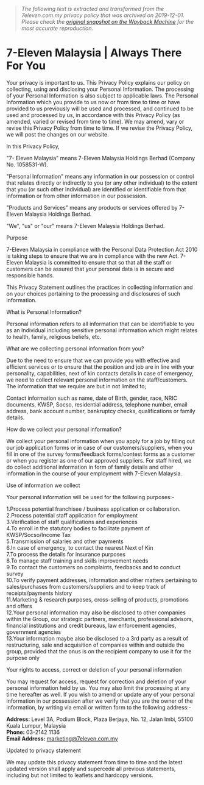 > *The following text is extracted and transformed from the 7eleven.com.my privacy policy that was archived on 2019-12-01. Please check the [original snapshot on the Wayback Machine](https://web.archive.org/web/20191201155208id_/http%3A//www.7eleven.com.my/privacy-policy%3Fpage%3Denglish) for the most accurate reproduction.*

# 7-Eleven Malaysia | Always There For You

Your privacy is important to us. This Privacy Policy explains our policy on collecting, using and disclosing your Personal Information. The processing of your Personal Information is also subject to applicable laws. The Personal Information which you provide to us now or from time to time or have provided to us previously will be used and processed, and continued to be used and processed by us, in accordance with this Privacy Policy (as amended, varied or revised from time to time). We may amend, vary or revise this Privacy Policy from time to time. If we revise the Privacy Policy, we will post the changes on our website.

In this Privacy Policy, 

"7- Eleven Malaysia" means 7-Eleven Malaysia Holdings Berhad (Company No. 1058531-W). 

"Personal Information" means any information in our possession or control that relates directly or indirectly to you (or any other individual) to the extent that you (or such other individual) are identified or identifiable from that information or from other information in our possession. 

"Products and Services" means any products or services offered by 7-Eleven Malaysia Holdings Berhad. 

"We", "us" or "our" means 7-Eleven Malaysia Holdings Berhad. 

Purpose

7-Eleven Malaysia in compliance with the Personal Data Protection Act 2010 is taking steps to ensure that we are in compliance with the new Act. 7-Eleven Malaysia is committed to ensure that so that all the staff or customers can be assured that your personal data is in secure and responsible hands. 

This Privacy Statement outlines the practices in collecting information and on your choices pertaining to the processing and disclosures of such information. 

What is Personal Information?

Personal information refers to all information that can be identifiable to you as an Individual including sensitive personal information which might relates to health, family, religious beliefs, etc. 

What are we collecting personal information from you?

Due to the need to ensure that we can provide you with effective and efficient services or to ensure that the position and job are in line with your personality, capabilities, next of kin contacts details in case of emergency, we need to collect relevant personal information on the staff/customers. The information that we require are but in not limited to; 

Contact information such as name, date of Birth, gender, race, NRIC documents, KWSP, Socso, residential address, telephone number, email address, bank account number, bankruptcy checks, qualifications or family details. 

How do we collect your personal information?

We collect your personal information when you apply for a job by filling out our job application forms or in case of our customers/suppliers, when you fill in one of the survey forms/feedback forms/contest forms as a customer or when you register as one of our approved suppliers. For staff hired, we do collect additional information in form of family details and other information in the course of your employment with 7-Eleven Malaysia. 

Use of information we collect

Your personal information will be used for the following purposes:- 

1.Process potential franchisee / business application or collaboration.  
2.Process potential staff application for employment  
3.Verification of staff qualifications and experiences  
4.To enroll in the statutory bodies to facilitate payment of KWSP/Socso/Income Tax  
5.Transmission of salaries and other payments  
6.In case of emergency, to contact the nearest Next of Kin  
7.To process the details for insurance purposes  
8.To manage staff training and skills improvement needs  
9.To contact the customers on complaints, feedbacks and to conduct survey  
10.To verify payment addresses, information and other matters pertaining to sales/purchases from customers/suppliers and to keep track of receipts/payments history  
11.Marketing & research purposes, cross-selling of products, promotions and offers  
12.Your personal information may also be disclosed to other companies within the Group, our strategic partners, merchants, professional advisors, financial institutions and credit bureaus, law enforcement agencies, government agencies  
13.Your information maybe also be disclosed to a 3rd party as a result of restructuring, sale and acquisition of companies within and outside the group, provided that the onus is on the recipient company to use it for the purpose only 

Your rights to access, correct or deletion of your personal information

You may request for access, request for correction and deletion of your personal information held by us. You may also limit the processing at any time hereafter as well. If you wish to amend or update any of your personal information in our possession after we verify that you are the owner of the information, by writing via email or written form to the following address:- 

**Address:** Level 3A, Podium Block, Plaza Berjaya, No. 12, Jalan Imbi, 55100 Kuala Lumpur, Malaysia  
**Phone:** 03-2142 1136  
**Email Address:** [marketing@7eleven.com.my ](mailto:marketing@7eleven.com.my)

Updated to privacy statement

We may update this privacy statement from time to time and the latest updated version shall apply and supercede all previous statements, including but not limited to leaflets and hardcopy versions. 
